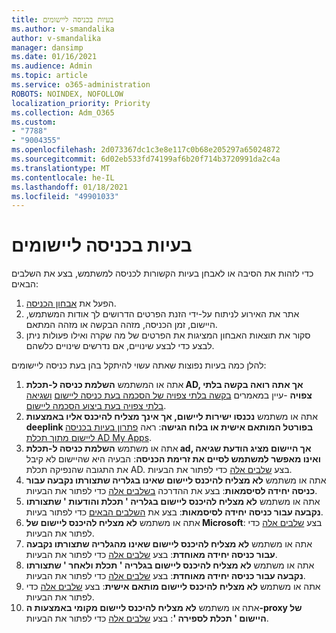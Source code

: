 ```yaml
---
title: בעיות בכניסה ליישומים
ms.author: v-smandalika
author: v-smandalika
manager: dansimp
ms.date: 01/16/2021
ms.audience: Admin
ms.topic: article
ms.service: o365-administration
ROBOTS: NOINDEX, NOFOLLOW
localization_priority: Priority
ms.collection: Adm_O365
ms.custom:
- "7788"
- "9004355"
ms.openlocfilehash: 2d073367dc1c3e8e117c0b68e205297a65024872
ms.sourcegitcommit: 6d02eb533fd74199af6b20f714b3720991da2c4a
ms.translationtype: MT
ms.contentlocale: he-IL
ms.lasthandoff: 01/18/2021
ms.locfileid: "49901033"
---
```

# <a name="issues-signing-in-to-applications"></a>בעיות בכניסה ליישומים

כדי לזהות את הסיבה או לאבחן בעיות הקשורות לכניסה למשתמש, בצע את השלבים הבאים:

1. הפעל את [אבחון הכניסה](https://ms.portal.azure.com/#blade/Microsoft_AAD_IAM/ActiveDirectoryMenuBlade/diagnose/symptomId/ms_aad_dxp_signin_caDiagnoseAndSolveSummarySymptom).
2. אתר את האירוע לניתוח על-ידי הזנת הפרטים הדרושים לך אודות המשתמש, היישום, זמן הכניסה, מזהה הבקשה או מזהה המתאם.
3. סקור את תוצאות האבחון המציגות את הפרטים של מה שקרה ואילו פעולות ניתן לבצע כדי לבצע שינויים, אם נדרשים שינויים כלשהם.

להלן כמה בעיות נפוצות שאתה עשוי להיתקל בהן בעת כניסה ליישומים:

1. אתה או המשתמש **השלמת כניסה ל-תכלת AD, אך אתה רואה בקשה בלתי צפויה** -עיין במאמרים [בקשה בלתי צפויה של הסכמה בעת כניסה ליישום](https://docs.microsoft.com/azure/active-directory/manage-apps/application-sign-in-unexpected-user-consent-prompt) [ושגיאה בלתי צפויה בעת ביצוע הסכמה ליישום](https://docs.microsoft.com/azure/active-directory/manage-apps/application-sign-in-unexpected-user-consent-error).
2. אתה או משתמש **נכנסו ישירות ליישום, אך אינך מצליח להיכנס אליו באמצעות deeplink בפורטל המותאם אישית או בלוח הגישה**: ראה [פתרון בעיות בכניסה ליישום מתוך תכלת AD My Apps](https://docs.microsoft.com/azure/active-directory/manage-apps/application-sign-in-other-problem-access-panel).
3. אתה או משתמש **השלמת כניסה ל-תכלת ad, אך היישום מציג הודעת שגיאה ואינו מאפשר למשתמש לסיים את זרימת הכניסה**: הבעיה היא שהיישום לא קיבל את התגובה שהנפיקה תכלת AD. בצע [שלבים אלה](https://docs.microsoft.com/azure/active-directory/application-sign-in-problem-application-error) כדי לפתור את הבעיות.
4. אתה או משתמש **לא מצליח להיכנס ליישום שאינו בגלריה שתצורתו נקבעה עבור כניסה יחידה לסיסמאות**: בצע את ההדרכה [בשלבים אלה](https://docs.microsoft.com/azure/active-directory/manage-apps/troubleshoot-password-based-sso) כדי לפתור את הבעיות.
5. אתה או משתמש **לא מצליח להיכנס ליישום בגלריה ' תכלת והודעות ' שתצורתו נקבעה עבור כניסה יחידה לסיסמאות**: בצע את [השלבים הבאים](https://docs.microsoft.com/azure/active-directory/manage-apps/troubleshoot-password-based-sso) כדי לפתור בעיות.
6. אתה או משתמש **לא מצליח להיכנס ליישום של Microsoft**: בצע [שלבים אלה](https://docs.microsoft.com/azure/active-directory/manage-apps/application-sign-in-problem-first-party-microsoft) כדי לפתור את הבעיות.
7. אתה או משתמש **לא מצליח להיכנס ליישום שאינו מהגלריה שתצורתו נקבעה עבור כניסה יחידה מאוחדת**: בצע [שלבים אלה](https://docs.microsoft.com/azure/active-directory/application-sign-in-problem-federated-sso-non-gallery) כדי לפתור את הבעיות.
8. אתה או משתמש **לא מצליח להיכנס ליישום בגלריה ' תכלת ולאחר ' שתצורתו נקבעה עבור כניסה יחידה מאוחדת**: בצע [שלבים אלה](https://docs.microsoft.com/azure/active-directory/manage-apps/application-sign-in-problem-federated-sso-gallery) כדי לפתור את הבעיות.
9. אתה או משתמש **לא מצליח להיכנס ליישום מותאם אישית**: בצע [שלבים אלה](https://docs.microsoft.com/azure/active-directory/manage-apps/application-sign-in-problem-federated-sso-gallery) כדי לפתור את הבעיות.
10. אתה או משתמש **לא מצליח להיכנס ליישום מקומי באמצעות ה-proxy של היישום ' תכלת לספירה '**: בצע [שלבים אלה](https://docs.microsoft.com/azure/active-directory/manage-apps/application-sign-in-problem-on-premises-application-proxy) כדי לפתור את הבעיות.

